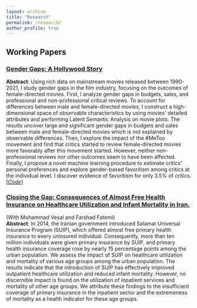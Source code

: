```yaml
---
layout: archive
title: "Research"
permalink: /research/
author_profile: true
---
```


## Working Papers
### [Gender Gaps: A Hollywood Story](https://github.com/mahyarhabibi/GenderGaps_Hollywood/blob/main/GenderGaps_Hollywood_20220823.pdf)
__Abstract__:
Using rich data on mainstream movies released between 1990-2021, I study gender gaps in the film industry, focusing on the outcomes of female-directed movies. First, I analyze gender gaps in budgets, sales, and professional and non-professional critical reviews. To account for differences between male and female-directed movies, I construct a high-dimensional space of observable characteristics by using movies' detailed attributes and performing Latent Semantic Analysis on movie plots. The results uncover large and significant gender gaps in budgets and sales between male and female-directed movies which is not explained by observable differences. Then, I explore the impact of the \#MeToo movement and find that critics started to review female-directed movies more favorably after this movement started. However, neither non-professional reviews nor other outcomes seem to have been affected. Finally, I propose a novel machine learning procedure to estimate critics' personal preferences and explore gender-based favoritism among critics at the individual level. I discover evidence of favoritism for only 3.5\%  of critics.
[[_Code_]](https://github.com/mahyarhabibi/GenderGaps_Hollywood/tree/main/Codes)

### [Closing the Gap: Consequences of Almost Free Health Insurance on Healthcare Utilization and Infant Mortality in Iran.](https://drive.google.com/file/d/17Plt5IDuel9ZmX93BjxcZJoDQ7z9Sd8g/view?usp=sharing)
(With Mohammad Vesal and Farshad Fatemi) \
__Abstract__:
 In 2014, the Iranian government introduced Salamat Universal Insurance Program (SUIP), which offered almost free primary health insurance to every uninsured individual. Consequently, more than ten million individuals were given primary insurance by SUIP, and primary health insurance coverage rose by nearly 15 percentage points among the urban population. We assess the impact of SUIP on healthcare utilization and mortality of various age groups among the urban population. The results indicate that the introduction of SUIP has effectively improved outpatient healthcare utilization and reduced infant mortality. However, no discernible impact is found on the utilization of inpatient services and mortality of other age groups. We attribute these findings to the insufficient coverage of primary insurance in the inpatient sector and the extremeness of mortality as a health indicator for these age groups.
